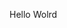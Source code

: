 Hello Wolrd

























































































































































































































































































































































































































































































































































































































































































































































































































































































































































































































































































































































































































































































































































































































































































































































































































































































































































































































































































































































































































































































































































































































































































































































































































































































































































































































































































































































































































































































































































































